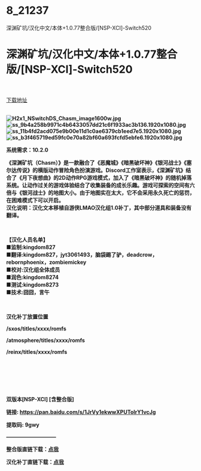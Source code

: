 # 8_21237
深渊矿坑/汉化中文/本体+1.0.77整合版/[NSP-XCI]-Switch520
# 深渊矿坑/汉化中文/本体+1.0.77整合版/[NSP-XCI]-Switch520
 <br/></br>
[下载地址](https://www.switch520.cc/article/21237 "下载地址")
<br/></br>

<p><strong><img title="H2x1_NSwitchDS_Chasm_image1600w.jpg" src="https://www.switch520.cc/muke_img/2021_08_14_b0d949d700b08.jpg" alt="H2x1_NSwitchDS_Chasm_image1600w.jpg"></strong><br>
<strong><img title="ss_9b4a258b9971c4b6433057dd21c6f1933ac3b136.1920x1080.jpg" src="https://www.switch520.cc/muke_img/2021_08_14_3d4dc35db2a14.jpg" alt="ss_9b4a258b9971c4b6433057dd21c6f1933ac3b136.1920x1080.jpg"></strong><br>
<strong><img title="ss_11b4fd2acd075e9b00e11d1c0ae6379cb1eed7e5.1920x1080.jpg" src="https://www.switch520.cc/muke_img/2021_08_14_8a33710001251.jpg" alt="ss_11b4fd2acd075e9b00e11d1c0ae6379cb1eed7e5.1920x1080.jpg"></strong><br>
<strong><img title="ss_b3f465719ed59fc0e70a82bf60a693fcfd5ebfe6.1920x1080.jpg" src="https://www.switch520.cc/muke_img/2021_08_14_0a706c22b9a76.jpg" alt="ss_b3f465719ed59fc0e70a82bf60a693fcfd5ebfe6.1920x1080.jpg">&nbsp;</strong></p>
<p><strong>系统需求：10.2.0</strong></p>
<p><strong>《深渊矿坑（Chasm）》是一款融合了《恶魔城》《暗黑破坏神》《银河战士》《塞尔达传说》的横版动作冒险角色扮演游戏。Discord工作室表示，《深渊矿坑》结合了《月下夜想曲》的2D动作RPG游戏模式，加入了《暗黑破坏神》的随机掉落系统。让动作过关的游戏体验结合了收集装备的成长乐趣。游戏可探索的空间有六倍与《银河战士》的地图大小。由于地图实在太大，它不会采用永久死亡的惩罚，在困难模式下可以开启。</strong><br>
<strong>汉化说明：汉化文本移植自游侠LMAO汉化组1.0补丁，其中部分道具和装备没有翻译。</strong></p>
<p>&nbsp;</p>
<p><strong>【汉化人员名单】</strong><br>
<strong>■监制:kingdom827</strong><br>
<strong>■翻译:kingdom827，jyt3061493，脑袋踢了驴，deadcrow，rebornphoenix，zombiemickey</strong><br>
<strong>■校对:汉化组全体成员</strong><br>
<strong>■润色:kingdom8274</strong><br>
<strong>■测试:kingdom8273</strong><br>
<strong>■技术:囧囧，言午</strong></p>
<p>&nbsp;</p>
<p><strong>汉化补丁放置位置</strong></p>
<p><strong>/sxos/titles/xxxx/romfs</strong></p>
<p><strong>/atmosphere/titles/xxxx/romfs</strong></p>
<p><strong>/reinx/titles/xxxx/romfs</strong></p>
<p>&nbsp;</p>
<p>&nbsp;</p>
<p>&nbsp;</p>
<p><strong>双版本[NSP-XCI] [含整合版]</strong></p>
<p><strong>链接: <a href="https://pan.baidu.com/s/1JrVy1ekwwXPUTolrY1vcJg">https://pan.baidu.com/s/1JrVy1ekwwXPUTolrY1vcJg </a></strong></p>
<p><strong>提取码: 9gwy&nbsp;</strong></p>
<p><strong>—————————–</strong></p>
<p><strong>整合版直链下载：<a href="https://ziyuan3.free520.net/kaifa2/1youxi/Chasm%20%5B0100DE200C350000%5D%2B%5Bv1.077%5D(switch520.com).xci">点我</a></strong></p>
<p><strong>汉化补丁直链下载：<a href="https://ziyuan3.free520.net/kaifa2/1youxi/0100DE200C350000.zip">点我</a></strong></p>
